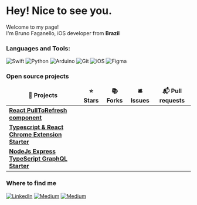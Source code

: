 <h1>Hey! Nice to see you.</h1>


<p>Welcome to my page! </br> I'm Bruno Faganello, iOS developer from <b>Brazil</b></p>
<h3>Languages and Tools:</h3>
<p>
  <img alt="Swift" src="https://img.shields.io/badge/Swift-FA7343?style=for-the-badge&logo=swift&logoColor=white"/>
 	<img alt="Python" src="https://img.shields.io/badge/Python-3776AB?style=for-the-badge&logo=python&logoColor=white"/>
  <img alt="Arduino" src="https://img.shields.io/badge/Arduino_IDE-00979D?style=for-the-badge&logo=arduino&logoColor=white"/>
	  <img alt="Git" src="https://img.shields.io/badge/GIT-E44C30?style=for-the-badge&logo=git&logoColor=white"/>
	<img alt="iOS" src="https://img.shields.io/badge/iOS-000000?style=for-the-badge&logo=ios&logoColor=white"/>
	<img alt="Figma" src="https://img.shields.io/badge/Figma-F24E1E?style=for-the-badge&logo=figma&logoColor=white"/>
		

	
	
</p>
<h3>Open source projects</h3>
<table>
  <thead align="center">
    <tr border: none;>
      <td><b>🎁 Projects</b></td>
      <td><b>⭐ Stars</b></td>
      <td><b>📚 Forks</b></td>
      <td><b>🛎 Issues</b></td>
      <td><b>📬 Pull requests</b></td>
    </tr>
  </thead>
  <tbody>
    <tr>
      <td><a href="https://github.com/thmsgbrt/react-simple-pull-to-refresh"><b>React PullToRefresh component</b></a></td>
    </tr>
	  <tr>
      <td><a href="https://github.com/thmsgbrt/Chrome-Extension-with-React-and-Typescript-Starter-Pack"><b>Typescript & React Chrome Extension Starter</b></a></td>
    </tr>
    <tr>
      <td><a href="https://github.com/thmsgbrt/nodejs-typescript-express-apollo-graphql-starter"><b>NodeJs Express TypeScript GraphQL Starter</b></a></td>
    </tr>
  </tbody>
</table>

<h3>Where to find me</h3>
<p>
	<a href="https://www.linkedin.com/in/brunofaganello/" target="_blank"><img alt="LinkedIn" src="https://img.shields.io/badge/linkedin-%230077B5.svg?&style=for-the-badge&logo=linkedin&logoColor=white" /></a>
	<a href="https://medium.com/code-with-coffee" target="_blank"><img alt="Medium" src="https://img.shields.io/badge/medium-%2312100E.svg?&style=for-the-badge&logo=medium&logoColor=white" /></a>
	<a href="https://www.youtube.com/channel/UCDXklcYzKxhsMZt-bYdNSCQ" target="_blank"><img alt="Medium" src="https://img.shields.io/badge/YouTube-FF0000?style=for-the-badge&logo=youtube&logoColor=white" /></a>
	
</p>
